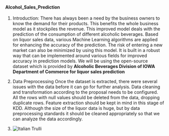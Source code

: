 #### Alcohol_Sales_Prediction
1. Introduction: There has always been a need by the business owners to know the demand for their products. This benefits the whole business model as it stockpiles the revenue. This improved model deals with the prediction of the consumption of different alcoholic beverages. Based on liquor sales data, various Machine Learning algorithms are applied for enhancing the accuracy of the prediction. The risk of entering a new market can also be minimized by using this model. It is built in a robust way that can be implemented around various fields for improved accuracy in prediction models. We will be using the open-source dataset which is provided by <b> Alcoholic Beverages Division of IOWA Department of Commerce for liquor sales prediction </b>

2.	 Data Preprocessing
Once the dataset is extracted, there were several issues with the data before it can go for further analysis. Data cleaning and transformation according to the proposal needs to be configured. All the rows with null values should be deleted from the data, dropping duplicate rows. Feature extraction should be kept in mind in this stage of KDD. Although the size of the liquor data is huge, but by data preprocessing standards it should be cleaned appropriately so that we can analyze the data accordingly.

3. <img src="Pictures/1.jpg" alt="Italian Trulli">

